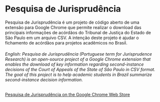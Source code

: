 # Pesquisa de Jurisprudência

Pesquisa de Jurisprudência é um projeto de código aberto de uma extensão para Google Chrome que permite realizar o download das principais informações de acórdãos do Tribunal de Justiça do Estado de São Paulo em um arquivo CSV. A intenção deste projeto é ajudar o fichamento de acórdãos para projetos acadêmicos no Brasil.

###### *English: Pesquisa de Jurisprudência (Portuguese term for Jurisprudence Research) is an open-source project of a Google Chrome extension that enables the download of key information regarding second-instance decisions of the Court of Appeals of the State of São Paulo in CSV format. The goal of this project is to help academic students in Brazil summarize second-instance decision information.*

[Pesquisa de Jurisprudência on the Google Chrome Web Store](https://chrome.google.com/webstore/detail/pesquisa-de-jurisprud%C3%AAnci/jebipgkjnbbkicilnhcnkjfhlhigagge)
